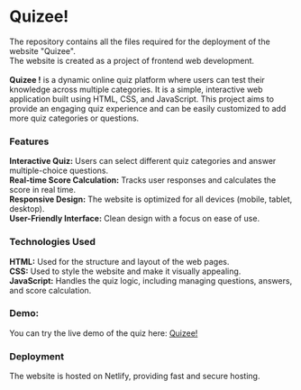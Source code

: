 # Quizee!
The repository contains all the files required for the deployment of the website "Quizee".
<br>
The website is created as a project of frontend web development.<br><br>
<b>Quizee !</b> is a dynamic online quiz platform where users can test their knowledge across multiple categories. It is a simple, interactive web application built using HTML, CSS, and JavaScript. This project aims to provide an engaging quiz experience and can be easily customized to add more quiz categories or questions.

<h3> Features </h3>
<b>Interactive Quiz:</b> Users can select different quiz categories and answer multiple-choice questions.<br>
<b>Real-time Score Calculation:</b> Tracks user responses and calculates the score in real time.<br>
<b>Responsive Design:</b> The website is optimized for all devices (mobile, tablet, desktop).<br>
<b>User-Friendly Interface:</b> Clean design with a focus on ease of use.<br>
<h3>Technologies Used</h3>
<b>HTML:</b> Used for the structure and layout of the web pages.<br>
<b>CSS:</b> Used to style the website and make it visually appealing.</br>
<b>JavaScript:</b> Handles the quiz logic, including managing questions, answers, and score calculation.</br>

<h3>Demo: </h3>
You can try the live demo of the quiz here: <a href="https://quizeeee.netlify.app/">Quizee!</a>

<br>
<h3>Deployment</h3>

The website is hosted on Netlify, providing fast and secure hosting. 
